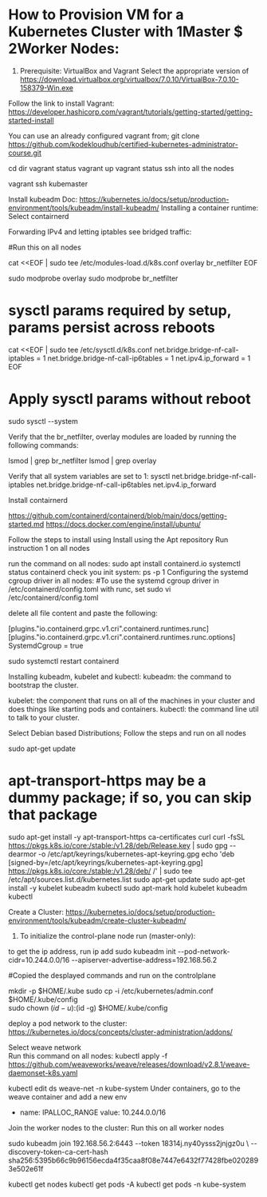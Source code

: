 How to Provision VM for a Kubernetes Cluster with 1Master $ 2Worker Nodes:
==========================================================================
1. Prerequisite: VirtualBox and Vagrant
Select the appropriate version of
https://download.virtualbox.org/virtualbox/7.0.10/VirtualBox-7.0.10-158379-Win.exe

Follow the link to install Vagrant:
https://developer.hashicorp.com/vagrant/tutorials/getting-started/getting-started-install

You can use an already configured vagrant from;
git clone https://github.com/kodekloudhub/certified-kubernetes-administrator-course.git

cd dir
vagrant status
vagrant up
vagrant status
ssh into all the nodes

vagrant ssh kubemaster

Install kubeadm Doc:
  https://kubernetes.io/docs/setup/production-environment/tools/kubeadm/install-kubeadm/
Installing a container runtime:
Select contairnerd

Forwarding IPv4 and letting iptables see bridged traffic:

#Run this on all nodes

cat <<EOF | sudo tee /etc/modules-load.d/k8s.conf
overlay
br_netfilter
EOF

sudo modprobe overlay
sudo modprobe br_netfilter

# sysctl params required by setup, params persist across reboots
cat <<EOF | sudo tee /etc/sysctl.d/k8s.conf
net.bridge.bridge-nf-call-iptables  = 1
net.bridge.bridge-nf-call-ip6tables = 1
net.ipv4.ip_forward                 = 1
EOF

# Apply sysctl params without reboot
sudo sysctl --system


Verify that the br_netfilter, overlay modules are loaded by running the following commands:

lsmod | grep br_netfilter
lsmod | grep overlay

Verify that all system variables are set to 1:
sysctl net.bridge.bridge-nf-call-iptables net.bridge.bridge-nf-call-ip6tables net.ipv4.ip_forward

Install contairnerd

https://github.com/containerd/containerd/blob/main/docs/getting-started.md
https://docs.docker.com/engine/install/ubuntu/

Follow the steps to install using Install using the Apt repository
Run instruction 1 on all nodes

run the command on all nodes:
  sudo apt install containerd.io
  systemctl status containerd 
check you init system:
  ps -p 1
Configuring the systemd cgroup driver in all nodes:
#To use the systemd cgroup driver in /etc/containerd/config.toml with runc, set
sudo vi /etc/containerd/config.toml

delete all file content and paste the following:

[plugins."io.containerd.grpc.v1.cri".containerd.runtimes.runc]
  [plugins."io.containerd.grpc.v1.cri".containerd.runtimes.runc.options]
    SystemdCgroup = true  

sudo systemctl restart containerd 

Installing kubeadm, kubelet and kubectl:
kubeadm: the command to bootstrap the cluster.

kubelet: the component that runs on all of the machines in your cluster and does things 
     like starting pods and containers.
kubectl: the command line util to talk to your cluster.

Select Debian based Distributions;
Follow the steps and run on all nodes

sudo apt-get update
# apt-transport-https may be a dummy package; if so, you can skip that package
sudo apt-get install -y apt-transport-https ca-certificates curl
curl -fsSL https://pkgs.k8s.io/core:/stable:/v1.28/deb/Release.key | sudo gpg --dearmor -o /etc/apt/keyrings/kubernetes-apt-keyring.gpg
echo 'deb [signed-by=/etc/apt/keyrings/kubernetes-apt-keyring.gpg] https://pkgs.k8s.io/core:/stable:/v1.28/deb/ /' | sudo tee /etc/apt/sources.list.d/kubernetes.list
sudo apt-get update
sudo apt-get install -y kubelet kubeadm kubectl
sudo apt-mark hold kubelet kubeadm kubectl


Create a Cluster:
https://kubernetes.io/docs/setup/production-environment/tools/kubeadm/create-cluster-kubeadm/

1. To initialize the control-plane node run (master-only):

  to get the ip address, run ip add
sudo kubeadm init --pod-network-cidr=10.244.0.0/16 --apiserver-advertise-address=192.168.56.2

#Copied the desplayed commands and run on the controlplane

  mkdir -p $HOME/.kube
  sudo cp -i /etc/kubernetes/admin.conf $HOME/.kube/config       
  sudo chown $(id -u):$(id -g) $HOME/.kube/config


deploy a pod network to the cluster:
  https://kubernetes.io/docs/concepts/cluster-administration/addons/

Select weave network  
Run this command on all nodes:
kubectl apply -f https://github.com/weaveworks/weave/releases/download/v2.8.1/weave-daemonset-k8s.yaml

kubectl edit ds weave-net -n kube-system
Under containers, go to the weave container and add a new env 

- name: IPALLOC_RANGE
  value: 10.244.0.0/16

Join the worker nodes to the cluster:
Run this on all worker nodes

 sudo kubeadm join 192.168.56.2:6443 --token 18314j.ny40ysss2jnjgz0u \ 
        --discovery-token-ca-cert-hash sha256:5395b66c9b96156ecda4f35caa8f08e7447e6432f77428fbe0202893e502e61f

kubectl get nodes
kubectl get pods -A 
kubectl get pods -n kube-system
